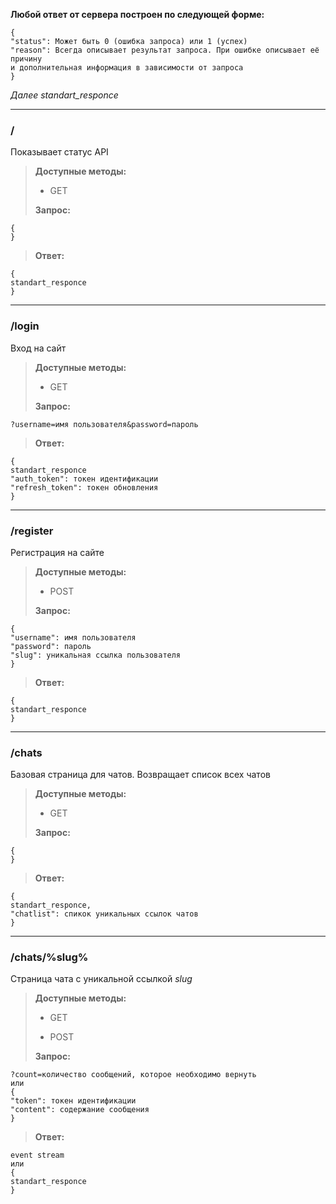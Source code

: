 **Любой ответ от сервера построен по следующей форме:**

	{
	"status": Может быть 0 (ошибка запроса) или 1 (успех)
	"reason": Всегда описывает результат запроса. При ошибке описывает её причину
	и дополнительная информация в зависимости от запроса
	}

*Далее standart_responce*

---

### /

Показывает статус API

>**Доступные методы:**
>
> - GET
>
>**Запрос:**
>
	{
	}
>
>**Ответ:** 
>
	{
	standart_responce
	}

---

### /login

Вход на сайт

>**Доступные методы:**
>
> - GET
>
>**Запрос:**
>
	?username=имя пользователя&password=пароль
>
>**Ответ:** 
>
	{
	standart_responce
	"auth_token": токен идентификации
	"refresh_token": токен обновления
	}

---

### /register

Регистрация на сайте

>**Доступные методы:**
>
> - POST
>
>**Запрос:**
>
	{
	"username": имя пользователя
	"password": пароль
	"slug": уникальная ссылка пользователя
	}
>
>**Ответ:** 
>
	{
	standart_responce
	}

---

### /chats

Базовая страница для чатов. Возвращает список всех чатов

>**Доступные методы:**
>
> - GET
>
>**Запрос:**
>
	{
	}
>
>**Ответ:**
> 
	{
	standart_responce,
	"chatlist": спикок уникальных ссылок чатов
	}

---

### /chats/%slug%

Страница чата с уникальной ссылкой *slug*

>**Доступные методы:**
>
> - GET
>
> - POST
>
>**Запрос:**
>
	?count=количество сообщений, которое необходимо вернуть
	или
	{
	"token": токен идентификации
	"content": содержание сообщения
	}
>
>**Ответ:**
>
	event stream
	или
	{
	standart_responce
	}
